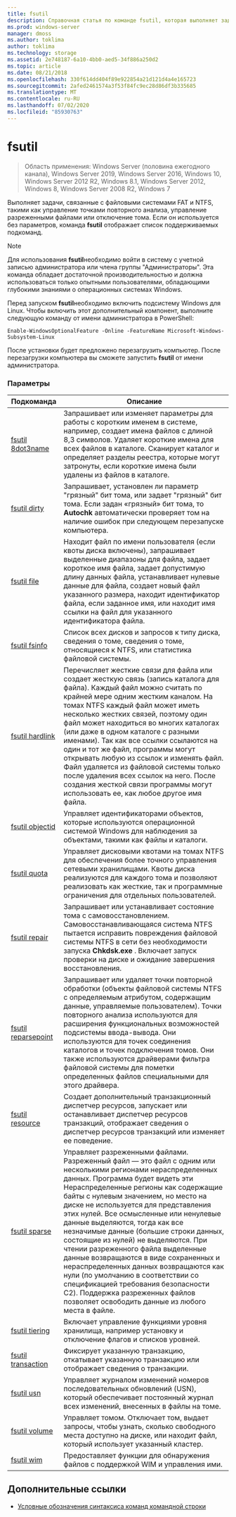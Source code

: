 ```yaml
---
title: fsutil
description: Справочная статья по команде fsutil, которая выполняет задачи, связанные с файловыми системами FAT и NTFS.
ms.prod: windows-server
manager: dmoss
ms.author: toklima
author: toklima
ms.technology: storage
ms.assetid: 2e748187-6a10-4bb0-aed5-34f886a250d2
ms.topic: article
ms.date: 08/21/2018
ms.openlocfilehash: 330f614dd404f89e922854a21d121d4a4e165723
ms.sourcegitcommit: 2afed2461574a3f53f84fc9ec28d86df3b335685
ms.translationtype: MT
ms.contentlocale: ru-RU
ms.lasthandoff: 07/02/2020
ms.locfileid: "85930763"
---
```

# <a name="fsutil"></a>fsutil

> Область применения: Windows Server (половина ежегодного канала), Windows Server 2019, Windows Server 2016, Windows 10, Windows Server 2012 R2, Windows 8.1, Windows Server 2012, Windows 8, Windows Server 2008 R2, Windows 7

Выполняет задачи, связанные с файловыми системами FAT и NTFS, такими как управление точками повторного анализа, управление разреженными файлами или отключение тома. Если он используется без параметров, команда **fsutil** отображает список поддерживаемых подкоманд.

> [!NOTE]
> Для использования **fsutil**необходимо войти в систему с учетной записью администратора или члена группы "Администраторы". Эта команда обладает достаточной производительностью и должна использоваться только опытными пользователями, обладающими глубокими знаниями о операционных системах Windows.
>
>Перед запуском **fsutil**необходимо включить подсистему Windows для Linux. Чтобы включить этот дополнительный компонент, выполните следующую команду от имени администратора в PowerShell:
>
> `Enable-WindowsOptionalFeature -Online -FeatureName Microsoft-Windows-Subsystem-Linux`
>
> После установки будет предложено перезагрузить компьютер. После перезагрузки компьютера вы сможете запустить **fsutil** от имени администратора.

### <a name="parameters"></a>Параметры

| Подкоманда | Описание |
| ---------- | ----------- |
| [fsutil 8dot3name](fsutil-8dot3name.md) | Запрашивает или изменяет параметры для работы с коротким именем в системе, например, создает имена файлов с длиной 8,3 символов. Удаляет короткие имена для всех файлов в каталоге. Сканирует каталог и определяет разделы реестра, которые могут затронуты, если короткие имена были удалены из файлов в каталоге. |
| [fsutil dirty](fsutil-dirty.md) | Запрашивает, установлен ли параметр "грязный" бит тома, или задает "грязный" бит тома. Если задан «грязный» бит тома, то **Autochk** автоматически проверяет том на наличие ошибок при следующем перезапуске компьютера. |
| [fsutil file](fsutil-file.md) | Находит файл по имени пользователя (если квоты диска включены), запрашивает выделенные диапазоны для файла, задает короткое имя файла, задает допустимую длину данных файла, устанавливает нулевые данные для файла, создает новый файл указанного размера, находит идентификатор файла, если заданное имя, или находит имя ссылки на файл для указанного идентификатора файла. |
| [fsutil fsinfo](fsutil-fsinfo.md) | Список всех дисков и запросов к типу диска, сведения о томе, сведения о томе, относящиеся к NTFS, или статистика файловой системы. |
| [fsutil hardlink](fsutil-hardlink.md) | Перечисляет жесткие связи для файла или создает жесткую связь (запись каталога для файла). Каждый файл можно считать по крайней мере одним жестким каналом. На томах NTFS каждый файл может иметь несколько жестких связей, поэтому один файл может находиться во многих каталогах (или даже в одном каталоге с разными именами). Так как все ссылки ссылаются на один и тот же файл, программы могут открывать любую из ссылок и изменять файл. Файл удаляется из файловой системы только после удаления всех ссылок на него. После создания жесткой связи программы могут использовать ее, как любое другое имя файла. |
| [fsutil objectid](fsutil-objectid.md) | Управляет идентификаторами объектов, которые используются операционной системой Windows для наблюдения за объектами, такими как файлы и каталоги. |
| [fsutil quota](fsutil-quota.md) | Управляет дисковыми квотами на томах NTFS для обеспечения более точного управления сетевыми хранилищами. Квоты диска реализуются для каждого тома и позволяют реализовать как жесткие, так и программные ограничения для отдельных пользователей. |
| [fsutil repair](fsutil-repair.md) | Запрашивает или устанавливает состояние тома с самовосстановлением. Самовосстанавливающаяся система NTFS пытается исправить повреждения файловой системы NTFS в сети без необходимости запуска **Chkdsk.exe** . Включает запуск проверки на диске и ожидание завершения восстановления. |
| [fsutil reparsepoint](fsutil-reparsepoint.md) | Запрашивает или удаляет точки повторной обработки (объекты файловой системы NTFS с определяемым атрибутом, содержащим данные, управляемые пользователем). Точки повторного анализа используются для расширения функциональных возможностей подсистемы ввода-вывода. Они используются для точек соединения каталогов и точек подключения томов. Они также используются драйверами фильтра файловой системы для пометки определенных файлов специальными для этого драйвера. |
| [fsutil resource](fsutil-resource.md) | Создает дополнительный транзакционный диспетчер ресурсов, запускает или останавливает диспетчер ресурсов транзакций, отображает сведения о диспетчер ресурсов транзакций или изменяет ее поведение. |
| [fsutil sparse](fsutil-sparse.md) | Управляет разреженными файлами. Разреженный файл — это файл с одним или несколькими регионами нераспределенных данных. Программа будет видеть эти Нераспределенные регионы как содержащие байты с нулевым значением, но место на диске не используется для представления этих нулей. Все осмысленные или ненулевые данные выделяются, тогда как все незначимые данные (большие строки данных, состоящие из нулей) не выделяются. При чтении разреженного файла выделенные данные возвращаются в виде сохраненных и нераспределенных данных возвращаются как нули (по умолчанию в соответствии со спецификацией требования безопасности C2). Поддержка разреженных файлов позволяет освободить данные из любого места в файле. |
| [fsutil tiering](fsutil-tiering.md) | Включает управление функциями уровня хранилища, например установку и отключение флагов и списков уровней. |
| [fsutil transaction](fsutil-transaction.md)   | Фиксирует указанную транзакцию, откатывает указанную транзакцию или отображает сведения о транзакции. |
| [fsutil usn](fsutil-usn.md) | Управляет журналом изменений номеров последовательных обновлений (USN), который обеспечивает постоянный журнал всех изменений, внесенных в файлы на томе. |
| [fsutil volume](fsutil-volume.md) | Управляет томом. Отключает том, выдает запросы, чтобы узнать, сколько свободного места доступно на диске, или находит файл, который использует указанный кластер. |
| [fsutil wim](fsutil-wim.md) | Предоставляет функции для обнаружения файлов с поддержкой WIM и управления ими. |

## <a name="additional-references"></a>Дополнительные ссылки

- [Условные обозначения синтаксиса команд командной строки](command-line-syntax-key.md)